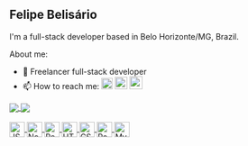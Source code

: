 ## Felipe Belisário

I'm a full-stack developer based in Belo Horizonte/MG, Brazil.

About me:
- 💼 Freelancer full-stack developer
- 📫 How to reach me:
<a href="https://www.linkedin.com/in/felipebelisario"><img heigth="20" width="20" src="https://cdn.jsdelivr.net/gh/devicons/devicon/icons/linkedin/linkedin-original.svg" /></a>
<a href="mailto:fbelisario@gmail.com"><img heigth="22" width="22" src="https://cdn-icons-png.flaticon.com/512/281/281769.png" /></a>
<a href="mailto:fbelisario@gmail.com"><img heigth="20" width="23" src="https://upload.wikimedia.org/wikipedia/commons/thumb/8/8c/Gmail_Icon_%282013-2020%29.svg/2560px-Gmail_Icon_%282013-2020%29.svg.png" /></a>
  
<div heigth="180em">
  <a href="https://github.com/fsbelisario">
  <img heigth="100%" align="center" src="https://github-readme-stats.vercel.app/api?username=fsbelisario&show_icons=true&theme=dark&include_all_commits=true&count_private=true"/>
  <img heigth="100%" align="center" src="https://github-readme-stats.vercel.app/api/top-langs/?username=fsbelisario&layout=compact&langs_count=16&theme=dark"/>
</div>
  
<div style="display: inline_block, margin: 10px"><br>
  <img align="center" alt="JS" title="JavaScript" heigth="20" width="27" src="https://cdn.jsdelivr.net/gh/devicons/devicon/icons/javascript/javascript-plain.svg"/>
  <img align="center" alt="NodeJS" title="NodeJS" heigth="20" width="27" src="https://cdn.jsdelivr.net/gh/devicons/devicon/icons/nodejs/nodejs-original.svg"/>
  <img align="center" alt="React" title="React" heigth="20" width="27" src="https://cdn.jsdelivr.net/gh/devicons/devicon/icons/react/react-original.svg"/>
  <img align="center" alt="HTML" title="HTML" heigth="20" width="27" src="https://cdn.jsdelivr.net/gh/devicons/devicon/icons/html5/html5-original.svg"/>
  <img align="center" alt="CSS" title="CSS" heigth="20" width="27" src="https://cdn.jsdelivr.net/gh/devicons/devicon/icons/css3/css3-original.svg"/>
  <img align="center" alt="PostgreSQL" title="PostgreSQL" heigth="20" width="27" src="https://cdn.jsdelivr.net/gh/devicons/devicon/icons/postgresql/postgresql-original.svg"/>
  <img align="center" alt="MySQL" title="MySQL" heigth="20"  width="27" src="https://cdn.jsdelivr.net/gh/devicons/devicon/icons/mysql/mysql-original.svg"/>
</div>
  
<!--
https://github.com/anuraghazra/github-readme-stats#github-stats-card
https://github.com/diogorodrigues
https://github.com/devfraga
https://github.com/rafaballerini
https://github.com/matyo91/matyo91
https://dev.to/supritha/how-to-have-an-awesome-github-profile-1969
https://dev.to/diogorodrigues/creating-amazing-github-profiles-readme-5h31
https://devicon.dev/
-->
  
